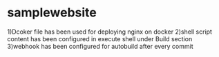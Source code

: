 # samplewebsite
1)Dcoker file has been used for deploying nginx on docker
2)shell script content has been configured in execute shell under Build section
3)webhook has been configured for autobuild after every commit

